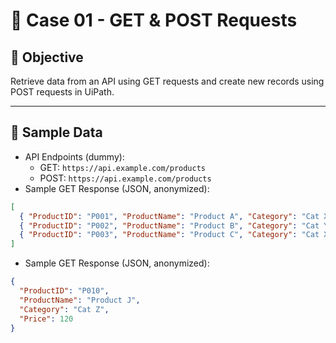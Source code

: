 # 📘 Case 01 - GET & POST Requests

## 🎯 Objective
Retrieve data from an API using GET requests and create new records using POST requests in UiPath.

---

## 📝 Sample Data
- API Endpoints (dummy):
  - GET: `https://api.example.com/products`
  - POST: `https://api.example.com/products`
- Sample GET Response (JSON, anonymized):
```json
[
  { "ProductID": "P001", "ProductName": "Product A", "Category": "Cat X", "Price": 100 },
  { "ProductID": "P002", "ProductName": "Product B", "Category": "Cat Y", "Price": 150 },
  { "ProductID": "P003", "ProductName": "Product C", "Category": "Cat X", "Price": 200 }
]
```
- Sample GET Response (JSON, anonymized):
```json
{
  "ProductID": "P010",
  "ProductName": "Product J",
  "Category": "Cat Z",
  "Price": 120
}

```

